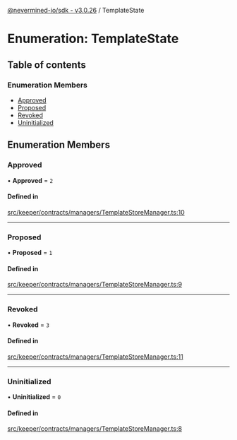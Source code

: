 [@nevermined-io/sdk - v3.0.26](../code-reference.md) / TemplateState

# Enumeration: TemplateState

## Table of contents

### Enumeration Members

- [Approved](TemplateState.md#approved)
- [Proposed](TemplateState.md#proposed)
- [Revoked](TemplateState.md#revoked)
- [Uninitialized](TemplateState.md#uninitialized)

## Enumeration Members

### Approved

• **Approved** = `2`

#### Defined in

[src/keeper/contracts/managers/TemplateStoreManager.ts:10](https://github.com/nevermined-io/sdk-js/blob/b9a2e4baad1168fba714b11b15863a80548b40de/src/keeper/contracts/managers/TemplateStoreManager.ts#L10)

---

### Proposed

• **Proposed** = `1`

#### Defined in

[src/keeper/contracts/managers/TemplateStoreManager.ts:9](https://github.com/nevermined-io/sdk-js/blob/b9a2e4baad1168fba714b11b15863a80548b40de/src/keeper/contracts/managers/TemplateStoreManager.ts#L9)

---

### Revoked

• **Revoked** = `3`

#### Defined in

[src/keeper/contracts/managers/TemplateStoreManager.ts:11](https://github.com/nevermined-io/sdk-js/blob/b9a2e4baad1168fba714b11b15863a80548b40de/src/keeper/contracts/managers/TemplateStoreManager.ts#L11)

---

### Uninitialized

• **Uninitialized** = `0`

#### Defined in

[src/keeper/contracts/managers/TemplateStoreManager.ts:8](https://github.com/nevermined-io/sdk-js/blob/b9a2e4baad1168fba714b11b15863a80548b40de/src/keeper/contracts/managers/TemplateStoreManager.ts#L8)

